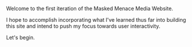 Welcome to the first iteration of the Masked Menace Media Website.

I hope to accomplish incorporating what I've learned thus far into building this site and intend to push my focus towards user interactivity.

Let's begin.